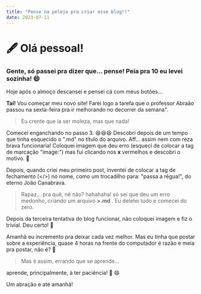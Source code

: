 ```yaml
---
title: "Pense na peleja pra criar esse blog!!"
date: 2023-07-11
---
```

# 🖋️ Olá pessoal!
### Gente, só passei pra dizer que... pense! Peia pra 10 eu levei sozinha! 😄


Hoje após o almoço descansei e pensei cá com meus botões... 

**Taí!** Vou começar meu novo site! Farei logo a tarefa que o professor Abraão passou na sexta-feira pra ir melhorando no decorrer da semana". 


> Eu crente que ia ser moleza, mas que nada!

Comecei enganchando no passo 3. 😆😆😆 Descobrí depois de um tempo que tinha esquecido o ".md" no título do arquivo. Aff... assim nem com reza brava funcionaria! 
Coloquei imagem que deu erro (esquecí de colocar a tag de marcação "image:") mas fui clicando nos **x** vermelhos e descobri o motivo. 🤭

Depois, quando criei meu primeiro post, inventei de colocar a tag de fechamento (</>) no nome, como um trocadilho para: "passa a régua!", do eterno João Canabrava.

> Rapaz... pra quê, né não? hahahaha! só sei que deu um erro medonho, criando um arquivo **>.md** . Eu deletei tudo e comecei do zero.


Depois da terceira tentativa do blog funcionar, não coloquei imagem e fiz o trivial. Deu certo! 👏


Amanhã eu incremento pra deixar cada vez melhor. Mas eu tinha que postar sobre a experiência, quase 4 horas na frente do computador é razão e meia pra postar, não é? 👊

> Mas é assim, errando que se aprende... 

aprende, principalmente, à ter paciência! 🤦 😄

Um abração e até amanhã!
